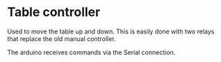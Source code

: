 # Table controller

Used to move the table up and down. This is easily done with two relays that replace the old manual controller.

The arduino receives commands via the Serial connection.
